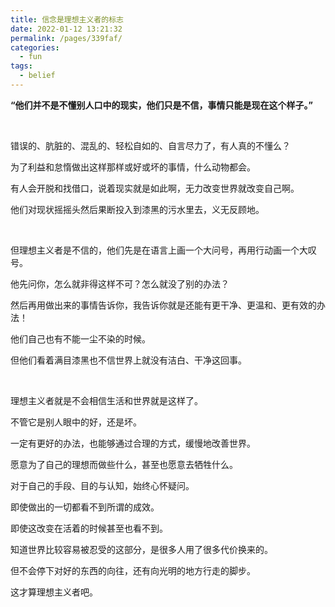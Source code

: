 ```yaml
---
title: 信念是理想主义者的标志
date: 2022-01-12 13:21:32
permalink: /pages/339faf/
categories:
  - fun
tags:
  - belief
---
```


**“他们并不是不懂别人口中的现实，他们只是不信，事情只能是现在这个样子。”**

</br>

错误的、肮脏的、混乱的、轻松自如的、自言尽力了，有人真的不懂么？

为了利益和怠惰做出这样那样或好或坏的事情，什么动物都会。

有人会开脱和找借口，说着现实就是如此啊，无力改变世界就改变自己啊。

他们对现状摇摇头然后果断投入到漆黑的污水里去，义无反顾地。

</br>

但理想主义者是不信的，他们先是在语言上画一个大问号，再用行动画一个大叹号。

他先问你，怎么就非得这样不可？怎么就没了别的办法？

然后再用做出来的事情告诉你，我告诉你就是还能有更干净、更温和、更有效的办法！

他们自己也有不能一尘不染的时候。

但他们看着满目漆黑也不信世界上就没有洁白、干净这回事。

</br>

理想主义者就是不会相信生活和世界就是这样了。

不管它是别人眼中的好，还是坏。

一定有更好的办法，也能够通过合理的方式，缓慢地改善世界。

愿意为了自己的理想而做些什么，甚至也愿意去牺牲什么。

对于自己的手段、目的与认知，始终心怀疑问。

即使做出的一切都看不到所谓的成效。

即使这改变在活着的时候甚至也看不到。

知道世界比较容易被忍受的这部分，是很多人用了很多代价换来的。

但不会停下对好的东西的向往，还有向光明的地方行走的脚步。

这才算理想主义者吧。